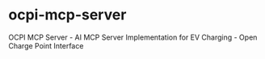 # ocpi-mcp-server
OCPI MCP Server - AI MCP Server Implementation for EV Charging - Open Charge Point Interface
